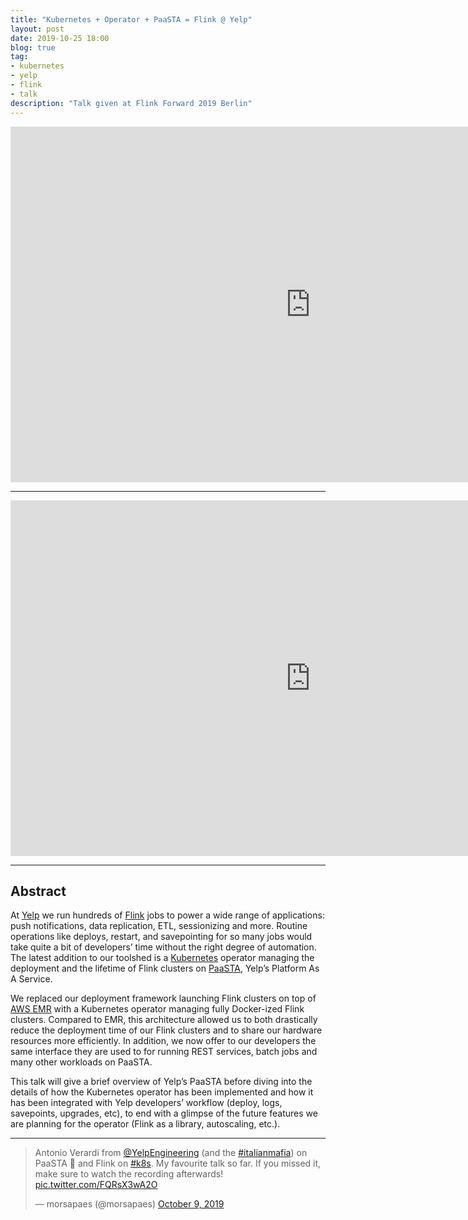 ```yaml
---
title: "Kubernetes + Operator + PaaSTA = Flink @ Yelp"
layout: post
date: 2019-10-25 18:00
blog: true
tag:
- kubernetes
- yelp
- flink
- talk
description: "Talk given at Flink Forward 2019 Berlin"
---
```


<iframe width="960" height="569" src="https://www.youtube.com/embed/hL5nNAMx8Bk" frameborder="0" allow="accelerometer; autoplay; encrypted-media; gyroscope; picture-in-picture" allowfullscreen></iframe>

---

<iframe src="https://docs.google.com/presentation/d/e/2PACX-1vRPNEAlvx0Iu6lk0fpWPV9FfxXUQTjrFPWEQ8G41A9ikIC5Vr-EH_fqMUh8p7ktxs4SGS-bz_rcV3Mh/embed?start=false&loop=false&delayms=60000" frameborder="0" width="960" height="569" allowfullscreen="true" mozallowfullscreen="true" webkitallowfullscreen="true"></iframe>

---

## Abstract ##

At [Yelp](https://www.yelp.com) we run hundreds of [Flink](https://flink.apache.org/) jobs to power a wide range of applications: push notifications, data replication, ETL, sessionizing and more. Routine operations like deploys, restart, and savepointing for so many jobs would take quite a bit of developers’ time without the right degree of automation. The latest addition to our toolshed is a [Kubernetes](https://kubernetes.io) operator managing the deployment and the lifetime of Flink clusters on [PaaSTA](https://github.com/Yelp/paasta), Yelp’s Platform As A Service.

We replaced our deployment framework launching Flink clusters on top of [AWS EMR](https://aws.amazon.com/emr/) with a Kubernetes operator managing fully Docker-ized Flink clusters. Compared to EMR, this architecture allowed us to both drastically reduce the deployment time of our Flink clusters and to share our hardware resources more efficiently. In addition, we now offer to our developers the same interface they are used to for running REST services, batch jobs and many other workloads on PaaSTA.

This talk will give a brief overview of Yelp’s PaaSTA before diving into the details of how the Kubernetes operator has been implemented and how it has been integrated with Yelp developers’ workflow (deploy, logs, savepoints, upgrades, etc), to end with a glimpse of the future features we are planning for the operator (Flink as a library, autoscaling, etc.).

---

<blockquote class="twitter-tweet"><p lang="en" dir="ltr">Antonio Verardi from <a href="https://twitter.com/YelpEngineering?ref_src=twsrc%5Etfw">@YelpEngineering</a> (and the <a href="https://twitter.com/hashtag/italianmafia?src=hash&amp;ref_src=twsrc%5Etfw">#italianmafia</a>) on PaaSTA 🍝 and Flink on <a href="https://twitter.com/hashtag/k8s?src=hash&amp;ref_src=twsrc%5Etfw">#k8s</a>. My favourite talk so far. If you missed it, make sure to watch the recording afterwards! <a href="https://t.co/FQRsX3wA2O">pic.twitter.com/FQRsX3wA2O</a></p>&mdash; morsapaes (@morsapaes) <a href="https://twitter.com/morsapaes/status/1181906498366164993?ref_src=twsrc%5Etfw">October 9, 2019</a></blockquote> <script async src="https://platform.twitter.com/widgets.js" charset="utf-8"></script>
